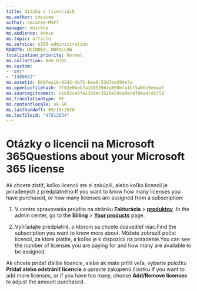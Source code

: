 ```yaml
---
title: Otázka o licenciách
ms.author: cmcatee
author: cmcatee-MSFT
manager: mnirkhe
ms.audience: Admin
ms.topic: article
ms.service: o365-administration
ROBOTS: NOINDEX, NOFOLLOW
localization_priority: Normal
ms.collection: Adm_O365
ms.custom:
- "491"
- "1500032"
ms.assetid: b69fea1b-0542-4b75-bea0-53d7be294e7a
ms.openlocfilehash: ff02e0beb7a15053961e860bfa1bf5a66d9eeaaf
ms.sourcegitcommit: c6692ce0fa1358ec3529e59ca0ecdfdea4cdc759
ms.translationtype: MT
ms.contentlocale: sk-SK
ms.lasthandoff: 09/15/2020
ms.locfileid: "47812634"
---
```

# <a name="questions-about-your-microsoft-365-license"></a><span data-ttu-id="f4695-102">Otázky o licencii na Microsoft 365</span><span class="sxs-lookup"><span data-stu-id="f4695-102">Questions about your Microsoft 365 license</span></span>

<span data-ttu-id="f4695-103">Ak chcete zistiť, koľko licencií ste si zakúpili, alebo koľko licencií je priradených z predplatného:</span><span class="sxs-lookup"><span data-stu-id="f4695-103">If you want to know how many licenses you have purchased, or how many licenses are assigned from a subscription:</span></span>
  
1. <span data-ttu-id="f4695-104">V centre spravovania prejdite na stránku **Fakturácia** \> **[produktov](https://go.microsoft.com/fwlink/p/?linkid=842054)** .</span><span class="sxs-lookup"><span data-stu-id="f4695-104">In the admin center, go to the **Billing** \> **[Your products](https://go.microsoft.com/fwlink/p/?linkid=842054)** page.</span></span>

2. <span data-ttu-id="f4695-105">Vyhľadajte predplatné, o ktorom sa chcete dozvedieť viac.</span><span class="sxs-lookup"><span data-stu-id="f4695-105">Find the subscription you want to know more about.</span></span> <span data-ttu-id="f4695-106">Môžete zobraziť počet licencií, za ktoré platíte, a koľko je k dispozícii na priradenie.</span><span class="sxs-lookup"><span data-stu-id="f4695-106">You can see the number of licenses you are paying for and how many are available to be assigned.</span></span>

<span data-ttu-id="f4695-107">Ak chcete pridať ďalšie licencie, alebo ak máte príliš veľa, vyberte položku **Pridať alebo odstrániť licencie** a upravte zakúpenú čiastku.</span><span class="sxs-lookup"><span data-stu-id="f4695-107">If you want to add more licenses, or if you have too many, choose **Add/Remove licenses** to adjust the amount purchased.</span></span>